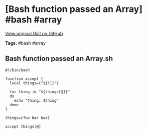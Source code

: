 # [Bash function passed an Array] #bash #array

[View original Gist on GitHub](https://gist.github.com/Integralist/3edda4adb44ed6e2177034740936ece6)

**Tags:** #bash #array

## Bash function passed an Array.sh

```shell
#!/bin/bash

function accept {
  local things=("${!1}")

  for thing in "${things[@]}"
  do
    echo "thing: $thing"
  done
}

things=(foo bar baz)

accept things[@]
```

